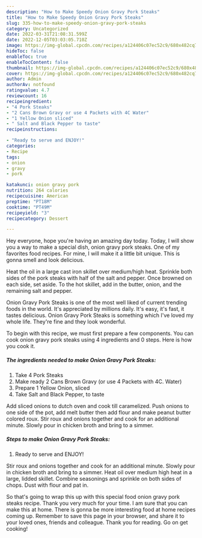 ```yaml
---
description: "How to Make Speedy Onion Gravy Pork Steaks"
title: "How to Make Speedy Onion Gravy Pork Steaks"
slug: 335-how-to-make-speedy-onion-gravy-pork-steaks
category: Uncategorized
date: 2022-03-31T21:08:31.599Z
date: 2022-12-05T03:03:05.710Z
image: https://img-global.cpcdn.com/recipes/a124406c07ec52c9/680x482cq70/onion-gravy-pork-steaks-recipe-main-photo.jpg
hideToc: false
enableToc: true
enableTocContent: false
thumbnail: https://img-global.cpcdn.com/recipes/a124406c07ec52c9/680x482cq70/onion-gravy-pork-steaks-recipe-main-photo.jpg
cover: https://img-global.cpcdn.com/recipes/a124406c07ec52c9/680x482cq70/onion-gravy-pork-steaks-recipe-main-photo.jpg
author: Admin
authorAv: notfound
ratingvalue: 4.7
reviewcount: 16
recipeingredient:
- "4 Pork Steaks"
- "2 Cans Brown Gravy or use 4 Packets with 4C Water"
- "1 Yellow Onion sliced"
- " Salt and Black Pepper to taste"
recipeinstructions:

- "Ready to serve and ENJOY!"
categories:
- Recipe
tags:
- onion
- gravy
- pork

katakunci: onion gravy pork 
nutrition: 264 calories
recipecuisine: American
preptime: "PT18M"
cooktime: "PT49M"
recipeyield: "3"
recipecategory: Dessert

---
```



Hey everyone, hope you're having an amazing day today. Today, I will show you a way to make a special dish, onion gravy pork steaks. One of my favorites food recipes. For mine, I will make it a little bit unique. This is gonna smell and look delicious.

Heat the oil in a large cast iron skillet over medium/high heat. Sprinkle both sides of the pork steaks with half of the salt and pepper. Once browned on each side, set aside. To the hot skillet, add in the butter, onion, and the remaining salt and pepper.

Onion Gravy Pork Steaks is one of the most well liked of current trending foods in the world. It's appreciated by millions daily. It's easy, it's fast, it tastes delicious. Onion Gravy Pork Steaks is something which I've loved my whole life. They're fine and they look wonderful.


To begin with this recipe, we must first prepare a few components. You can cook onion gravy pork steaks using 4 ingredients and 0 steps. Here is how you cook it.

<!--inarticleads1-->

##### The ingredients needed to make Onion Gravy Pork Steaks:

1. Take 4 Pork Steaks
1. Make ready 2 Cans Brown Gravy (or use 4 Packets with 4C. Water)
1. Prepare 1 Yellow Onion, sliced
1. Take  Salt and Black Pepper, to taste


Add sliced onions to dutch oven and cook till caramelized. Push onions to one side of the pot, add melt butter then add flour and make peanut butter colored roux. Stir roux and onions together and cook for an additional minute. Slowly pour in chicken broth and bring to a simmer. 

<!--inarticleads2-->

##### Steps to make Onion Gravy Pork Steaks:


1. Ready to serve and ENJOY!

Stir roux and onions together and cook for an additional minute. Slowly pour in chicken broth and bring to a simmer. Heat oil over medium high heat in a large, lidded skillet. Combine seasonings and sprinkle on both sides of chops. Dust with flour and pat in. 

So that's going to wrap this up with this special food onion gravy pork steaks recipe. Thank you very much for your time. I am sure that you can make this at home. There is gonna be more interesting food at home recipes coming up. Remember to save this page in your browser, and share it to your loved ones, friends and colleague. Thank you for reading. Go on get cooking!
